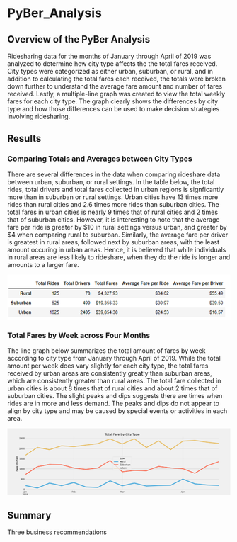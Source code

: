 # PyBer_Analysis
## Overview of the PyBer Analysis
Ridesharing data for the months of January through April of 2019 was analyzed to determine how city type affects the the total fares received.  City types were categorized as either urban, suburban, or rural, and in addition to calculating the total fares each received, the totals were broken down further to understand the average fare amount and number of fares received.  Lastly, a multiple-line graph was created to view the total weekly fares for each city type. The graph clearly shows the differences by city type and how those differences can be used to make decision strategies involving ridesharing.  

## Results
### Comparing Totals and Averages between City Types
There are several differences in the data when comparing rideshare data between urban, suburban, or rural settings.  In the table below, the total rides, total drivers and total fares collected in urban regions is signficantly more than in suburban or rural settings.  Urban cities have 13 times more rides than rural cities and 2.6 times more rides than suburban cities.  The total fares in urban cities is nearly 9 times that of rural cities and 2 times that of suburban cities.  However, it is interesting to note that the average fare per ride is greater by $10 in rural settings versus urban, and greater by $4 when comparing rural to suburban.  Similarly, the average fare per driver is greatest in rural areas, followed next by suburban areas, with the least amount occuring in urban areas.  Hence, it is believed that while individuals in rural areas are less likely to rideshare, when they do the ride is longer and amounts to a larger fare.    

![Table summarizing differences in rideshare data by city type](analysis/ridesharing_summary_table.png)

### Total Fares by Week across Four Months
The line graph below summarizes the total amount of fares by week according to city type from January through April of 2019.  While the total amount per week does vary slightly for each city type, the total fares received by urban areas are consistently greatly than suburban areas, which are consistently greater than rural areas.  The total fare collected in urban cities is about 8 times that of rural cities and about 2 times that of suburban cities.  The slight peaks and dips suggests there are times when rides are in more and less demand.  The peaks and dips do not appear to align by city type and may be caused by special events or activities in each area.  

![Line graph showing weekly fare totals by city type from January to April 2019](analysis/PyBer_fare_summary.png)

## Summary
Three business recommendations


 
